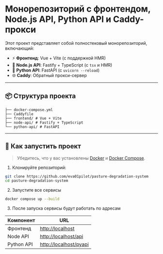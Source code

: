 # Монорепозиторий с фронтендом, Node.js API, Python API и Caddy-прокси

Этот проект представляет собой полностековый монорепозиторий, включающий:

- ⚡ **Фронтенд**: Vue + Vite (с поддержкой HMR)
- 🚀 **Node.js API**: Fastify + TypeScript (с `tsx` и HMR)
- 🐍 **Python API**: FastAPI (с `uvicorn --reload`)
- 🌐 **Caddy**: Обратный прокси-сервер

---

## 📦 Структура проекта
```.
├── docker-compose.yml
├── Caddyfile
├── frontend/ # Vue + Vite
├── node-api/ # Fastify + TypeScript
└── python-api/ # FastAPI
```
---

## 🚀 Как запустить проект

> Убедитесь, что у вас установлены [Docker](https://www.docker.com/products/docker-desktop/) и [Docker Compose](https://docs.docker.com/compose/install/).

1. Клонируйте репозиторий:

```bash
git clone https://github.com/eva01pilot/pasture-degradation-system
cd pasture-degradation-system
```
2. Запустите все сервисы
```bash
docker compose up --build
```
3. После запуска сервисы будут работать по адресам

| Компонент   | URL                        |
|-------------|----------------------------|
| Фронтенд    | [http://localhost](http://localhost)         |
| Node API    | [http://localhost/api](http://localhost/api) |
| Python API  | [http://localhost/pyapi](http://localhost/pyapi) |
